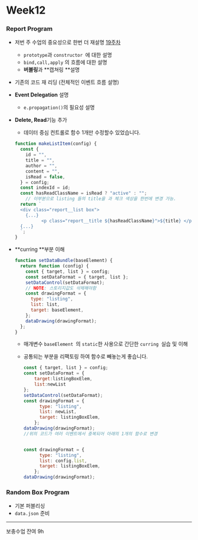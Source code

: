 # Week12



### Report Program

+ 저번 주 수업의 중요성으로 한번 더 재설명 [19주차](https://github.com/Phantom05/work_project/tree/master/project/week19)

  + `prototype`과 `constructor `에 대한 설명
  + `bind,call,apply` 의 흐름에 대한 설명
  + **버블링**과 **캡쳐링 **설명

+ 기존의 코드 재 리딩 (전체적인 이벤트 흐름 설명)

+ **Event Delegation** 설명

  + `e.propagation()`의 필요성 설명

+ **Delete, Read**기능 추가

  + 데이터 중심 컨트롤로 함수 1개만 수정할수 있었습니다.

  ```js
  function makeListItem(config) {
    const {
      id = "",
      title = "",
      author = "",
      content = "",
      isRead = false,
    } = config;
    const indexId = id;
    const hasReadClassName = isRead ? "active" : "";
      // 이부분으로 listing 들의 title을 과 체크 색상을 한번에 변경 가능.
    return `
    <div class="report__list box">
      {...}
            <p class="report__title ${hasReadClassName}">${title} </p>
  	{...}
    `;
  }
  ```

  

+ **curring **부분 이해

  ```js
  function setDataBundle(baseElement) {
    return function (config) {
      const { target, list } = config;
      const setDataFormat = { target, list };
      setDataControl(setDataFormat);
      // NOTE: 스토리지값도 삭제해야함
      const drawingFormat = {
        type: "listing",
        list: list,
        target: baseElement,
      };
      dataDrawing(drawingFormat);
    };
  }
  
  ```

  + 매개변수 `baseElement `의 `static`한 사용으로 간단한 `curring `실습 및 이해

  + 공통되는 부분을 리팩토링 하여 함수로 빼놓는게 좋습니다.

    ```js
    const { target, list } = config;
    const setDataFormat = { 
        target:listingBoxElem, 
        list:newList
    };
    setDataControl(setDataFormat);
    const drawingFormat = {
          type: "listing",
          list: newList,
          target: listingBoxElem,
        };
    dataDrawing(drawingFormat);
    //위의 코드가 여러 이벤트에서 중복되어 아래의 1개의 함수로 변경
    
    
    const drawingFormat = {
          type: "listing",
          list: config.list,
          target: listingBoxElem,
        };
    dataDrawing(drawingFormat);
    ```

    



### Random Box Program

+ 기본 퍼블리싱
+ `data.json` 준비







<hr>

보충수업 잔여 9h 

